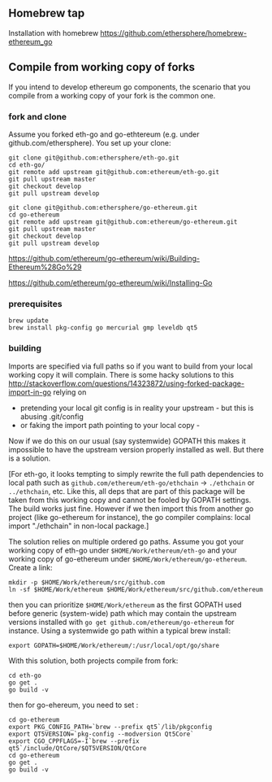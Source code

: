 ## Homebrew tap

Installation with homebrew
https://github.com/ethersphere/homebrew-ethereum_go

## Compile from working copy of forks

If you intend to develop ethereum go components, the scenario that you compile from a working copy of your fork is the common one.

### fork and clone

Assume you forked eth-go and go-ethtereum (e.g. under github.com/ethersphere). You set up your clone:

    git clone git@github.com:ethersphere/eth-go.git
    cd eth-go/
    git remote add upstream git@github.com:ethereum/eth-go.git
    git pull upstream master
    git checkout develop
    git pull upstream develop

    git clone git@github.com:ethersphere/go-ethereum.git
    cd go-ethereum
    git remote add upstream git@github.com:ethereum/go-ethereum.git
    git pull upstream master
    git checkout develop
    git pull upstream develop

https://github.com/ethereum/go-ethereum/wiki/Building-Ethereum%28Go%29

https://github.com/ethereum/go-ethereum/wiki/Installing-Go

### prerequisites 

    brew update
    brew install pkg-config go mercurial gmp leveldb qt5 

### building

Imports are specified via full paths so if you want to build from your local working copy it will complain. 
There is some hacky solutions to this http://stackoverflow.com/questions/14323872/using-forked-package-import-in-go relying on 
* pretending your local git config is in reality your upstream - but this is abusing .git/config
* or faking the import path pointing to your local copy - 

Now if we do this on our usual (say systemwide) GOPATH this makes it impossible to have the upstream version properly installed as well. But there is a solution.

[For eth-go, it looks tempting to simply rewrite the full path dependencies to local path such as `github.com/ethereum/eth-go/ethchain` -> `./ethchain` or `../ethchain`, etc. Like this, all deps that are part of this package will be taken from this working copy and cannot be fooled by GOPATH settings. The build works just fine. However if we then import this from another go project (like go-ethereum for instance), the go compiler complains: local import "./ethchain" in non-local package.]

The solution relies on multiple ordered go paths. Assume you got your working copy of eth-go under `$HOME/Work/ethereum/eth-go` and your working copy of go-ethereum under `$HOME/Work/ethereum/go-ethereum`.
Create a link:
    
    mkdir -p $HOME/Work/ethereum/src/github.com 
    ln -sf $HOME/Work/ethereum $HOME/Work/ethereum/src/github.com/ethereum

then you can prioritize `$HOME/Work/ethereum` as the first GOPATH used before generic (system-wide) path which may contain the upstream versions installed with `go get github.com/ethereum/go-ethereum` for instance. Using a systemwide go path within a typical brew install:

    export GOPATH=$HOME/Work/ethereum/:/usr/local/opt/go/share

With this solution, both projects compile from fork:

    cd eth-go
    go get .
    go build -v

then for go-ehereum, you need to set :

    cd go-ethereum
    export PKG_CONFIG_PATH=`brew --prefix qt5`/lib/pkgconfig
    export QT5VERSION=`pkg-config --modversion Qt5Core`
    export CGO_CPPFLAGS=-I`brew --prefix qt5`/include/QtCore/$QT5VERSION/QtCore
    cd go-ethereum
    go get .
    go build -v

